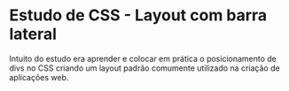 # Estudo de CSS - Layout com barra lateral

Intuito do estudo era aprender e colocar em prática o posicionamento de divs no CSS criando um layout padrão comumente utilizado na criação de aplicações web.